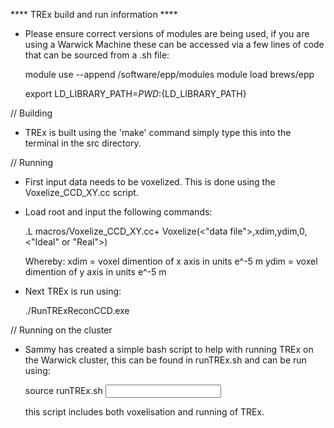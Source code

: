 **** TREx build and run information ****

- Please ensure correct versions of modules are being used, if you are using a Warwick Machine these can be accessed via a few lines of code that can be sourced from a .sh file: 

	module use --append /software/epp/modules
	module load brews/epp
 
	export LD_LIBRARY_PATH=${PWD}:${LD_LIBRARY_PATH}


// Building

- TREx is built using the 'make' command simply type this into the terminal in the src directory.


// Running

- First input data needs to be voxelized. This is done using the Voxelize_CCD_XY.cc script.

- Load root and input the following commands:

	.L macros/Voxelize_CCD_XY.cc+
	Voxelize(<"data file">,xdim,ydim,0,<"Ideal" or "Real">) 

  Whereby:
  xdim = voxel dimention of x axis in units e^-5 m
  ydim = voxel dimention of y axis in units e^-5 m

- Next TREx is run using: 

	./RunTRExReconCCD.exe <voxelized file> 


// Running on the cluster 

- Sammy has created a simple bash script to help with running TREx on the Warwick cluster, this can be found in runTREx.sh and can be run using:

	source runTREx.sh <input files>
  
  this script includes both voxelisation and running of TREx.





